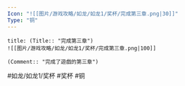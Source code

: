 ```yaml
---
Icon: "![[图片/游戏攻略/如龙/如龙1/奖杯/完成第三章.png|30]]"
Type: "铜"
---
```

```ad-common-bronze-trophy
title: (Title:: "完成第三章")
![[图片/游戏攻略/如龙/如龙1/奖杯/完成第三章.png|100]]

(Comment:: "完成了遊戲的第三章")
```

#如龙/如龙1/奖杯 #奖杯 #铜
